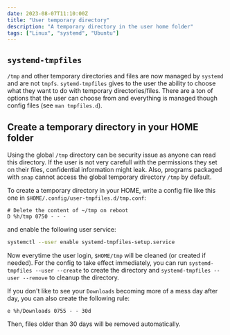 ```yaml
---
date: 2023-08-07T11:10:00Z
title: "User temporary directory"
description: "A temporary directory in the user home folder"
tags: ["Linux", "systemd", "Ubuntu"]
---
```


## `systemd-tmpfiles`

`/tmp` and other temporary directories and files are now managed by `systemd` and are not `tmpfs`. `sytemd-tmpfiles` gives to the user the ability to choose what they want to do with temporary directories/files. There are a ton of options that the user can choose from and everything is managed though config files (see `man tmpfiles.d`).

## Create a temporary directory in your HOME folder

Using the global `/tmp` directory can be security issue as anyone can read this directory. If the user is not very carefull with the permissions they set on their files, confidential information might leak. Also, programs packaged with `snap` cannot access the global temporary directory `/tmp` by default.

To create a temporary directory in your HOME, write a config file like this one in `$HOME/.config/user-tmpfiles.d/tmp.conf`:

```
# Delete the content of ~/tmp on reboot
D %h/tmp 0750 - - -
```

and enable the following user service:

```bash
systemctl --user enable systemd-tmpfiles-setup.service
```

Now everytime the user login, `$HOME/tmp` will be cleaned (or created if needed). For the config to take effect immediately, you can run `systemd-tmpfiles --user --create` to create the directory and `systemd-tmpfiles --user --remove` to cleanup the directory.

If you don't like to see your `Downloads` becoming more of a mess day after day, you can also create the following rule:

```
e %h/Downloads 0755 - - 30d
```

Then, files older than 30 days will be removed automatically.
